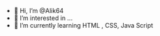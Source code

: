 - 👋 Hi, I’m @Alik64
- 👀 I’m interested in ...
- 🌱 I’m currently learning HTML , CSS, Java Script


<!---
Alik64/Alik64 is a ✨ special ✨ repository because its `README.md` (this file) appears on your GitHub profile.
You can click the Preview link to take a look at your changes.
--->
